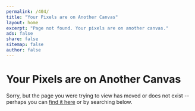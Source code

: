 ```yaml
---
permalink: /404/
title: "Your Pixels are on Another Canvas"
layout: home
excerpt: "Page not found. Your pixels are on another canvas."
ads: false
share: false
sitemap: false
author: false
---
```


  <h1 class="glitch__title">Your Pixels are on Another&nbsp;Canvas</h1>
  <p>Sorry, but the page you were trying to view has moved or does not exist -- perhaps you can <a href="{{ site.url }}/sitemap/" title="SF sitemap">find it here</a> or by searching below.</p>


<span id="js-404-typed" class="typed__dest glitch__excerpt"></span>

<div class="typed__secondary">
  <script type="text/javascript">
    var GOOG_FIXURL_LANG = 'en';
    var GOOG_FIXURL_SITE = '{{ site.url }}'
  </script>
  <script type="text/javascript" src="https://linkhelp.clients.google.com/tbproxy/lh/wm/fixurl.js"></script>
</div>
